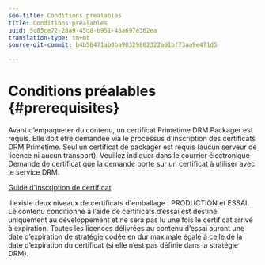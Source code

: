 ```yaml
---
seo-title: Conditions préalables
title: Conditions préalables
uuid: 5c85ce72-28a9-45d8-b951-46a697e362ea
translation-type: tm+mt
source-git-commit: b4b50471ab0ba98329862322a61bf73aa9e471d5

---
```



# Conditions préalables {#prerequisites}

Avant d’empaqueter du contenu, un certificat Primetime DRM Packager est requis. Elle doit être demandée via le processus d&#39;inscription des certificats DRM Primetime. Seul un certificat de packager est requis (aucun serveur de licence ni aucun transport). Veuillez indiquer dans le courrier électronique Demande de certificat que la demande porte sur un certificat à utiliser avec le service DRM.

[Guide d&#39;inscription de certificat](../../digital-rights-management/certificate-enrollment-guide/about-certs.md)

Il existe deux niveaux de certificats d&#39;emballage : PRODUCTION et ESSAI. Le contenu conditionné à l’aide de certificats d’essai est destiné uniquement au développement et ne sera pas lu une fois le certificat arrivé à expiration. Toutes les licences délivrées au contenu d’essai auront une date d’expiration de stratégie codée en dur maximale égale à celle de la date d’expiration du certificat (si elle n’est pas définie dans la stratégie DRM).
